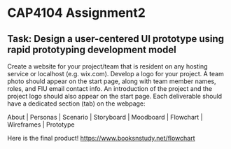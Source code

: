 # CAP4104 Assignment2
## Task: Design a user-centered UI prototype using rapid prototyping development model

Create a website for your project/team that is resident on any hosting service or localhost (e.g. wix.com).
Develop a logo for your project. A team photo should appear on the start page, along with team member
names, roles, and FIU email contact info. An introduction of the project and the project logo should also
appear on the start page. Each deliverable should have a dedicated section (tab) on the webpage:

About | Personas | Scenario | Storyboard | Moodboard | Flowchart | Wireframes | Prototype

Here is the final product! https://www.booksnstudy.net/flowchart
